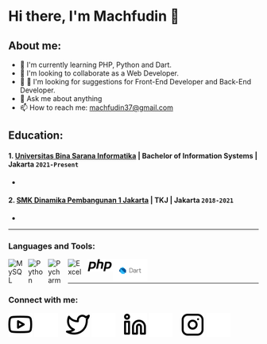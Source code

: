 # Hi there, I'm Machfudin 👋
## About me:
- 🌱  I'm currently learning PHP, Python and Dart.
- 👯 I'm looking to collaborate as a Web Developer.
- 🤔 🤔 I'm looking for suggestions for Front-End Developer and Back-End Developer.
- 💬 Ask me about anything
- 📫 How to reach me: machfudin37@gmail.com

## Education:

#### 1. [Universitas Bina Sarana Informatika](https://www.bsi.ac.id/ubsi/index.js) | Bachelor of Information Systems  | Jakarta `2021-Present`
   - 
 #### 2. [SMK Dinamika Pembangunan 1 Jakarta](https://smkdp1jkt.sch.id/) | TKJ | Jakarta `2018-2021`
   - 
   
---

### Languages and Tools:

<img align="left" alt="MySQL" width="30px" src="https://cdn.jsdelivr.net/gh/devicons/devicon/icons/mysql/mysql-original.svg" style="padding-right:10px;" />
<img align="left" alt="Python" width="30px" src="https://upload.wikimedia.org/wikipedia/commons/thumb/c/c3/Python-logo-notext.svg/110px-Python-logo-notext.svg.png?20100317150552" style="padding-right:10px;" />
<img align="left" alt="Pycharm" width="30px" src="https://upload.wikimedia.org/wikipedia/commons/thumb/1/1d/PyCharm_Icon.svg/220px-PyCharm_Icon.svg.png" style="padding-right:10px;" />
<img align="left" alt="Excel" width="30px" src="https://is2-ssl.mzstatic.com/image/thumb/Purple126/v4/a8/fd/5a/a8fd5a84-c6f1-355f-3b9f-6e86598efaa3/XCEL.png/1200x630bb.png" style="padding-right:10px;" />
<img align="left" alt="PHP" width="50px" src="https://github.com/machfudin37/machfudin37/blob/main/img/php-logo.svg" style="padding-right:0px;" />
<img align="left" alt="Dart" width="70px" src="https://github.com/machfudin37/machfudin37/blob/main/img/logo_lockup_dart_horizontal.png" style="padding-right:10px;" />

<br />
<br />

---
### Connect with me:

[![website](./img/youtube-light.svg)](#gh-light-mode-only)
[![website](./img/youtube-dark.svg)](#gh-dark-mode-only)
&nbsp;&nbsp;
[![website](./img/twitter-light.svg)](https://twitter.com/#gh-light-mode-only)
[![website](./img/twitter-dark.svg)](https://twitter.com/#gh-dark-mode-only)
&nbsp;&nbsp;
[![website](./img/linkedin-light.svg)](https://www.linkedin.com/in/#gh-light-mode-only)
[![website](./img/linkedin-dark.svg)](https://www.linkedin.com/in/#gh-dark-mode-only)
&nbsp;&nbsp;
[![website](./img/instagram-light.svg)](https://instagram.com/#gh-light-mode-only)
[![website](./img/instagram-dark.svg)](https://instagram.com/#gh-dark-mode-only)

